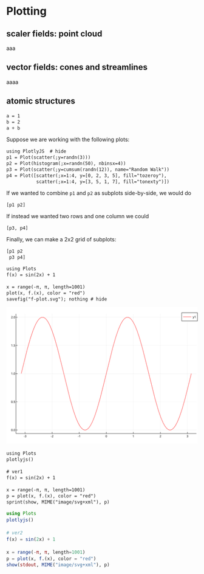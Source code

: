 # Plotting

## scaler fields: point cloud

aaa

## vector fields: cones and streamlines

aaaa

## atomic structures

```@example
a = 1
b = 2
a + b
```

Suppose we are working with the following plots:

```@repl subplots
using PlotlyJS  # hide
p1 = Plot(scatter(;y=randn(3)))
p2 = Plot(histogram(;x=randn(50), nbinsx=4))
p3 = Plot(scatter(;y=cumsum(randn(12)), name="Random Walk"))
p4 = Plot([scatter(;x=1:4, y=[0, 2, 3, 5], fill="tozeroy"),
           scatter(;x=1:4, y=[3, 5, 1, 7], fill="tonexty")])
```

If we wanted to combine `p1` and `p2` as subplots side-by-side, we would do

```@example subplots
[p1 p2]
```

If instead we wanted two rows and one column we could

```@example subplots
[p3, p4]
```

Finally, we can make a 2x2 grid of subplots:

```@example subplots
[p1 p2
 p3 p4]
```



```@example
using Plots
f(x) = sin(2x) + 1

x = range(-π, π, length=1001)
plot(x, f.(x), color = "red")
savefig("f-plot.svg"); nothing # hide
```
![](f-plot.svg)


```@example 1
using Plots
plotlyjs()

# ver1
f(x) = sin(2x) + 1

x = range(-π, π, length=1001)
p = plot(x, f.(x), color = "red")
sprint(show, MIME("image/svg+xml"), p)
```

```julia @example 1
using Plots
plotlyjs()

# ver2
f(x) = sin(2x) + 1

x = range(-π, π, length=1001)
p = plot(x, f.(x), color = "red")
show(stdout, MIME("image/svg+xml"), p)
```
